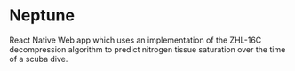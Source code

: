 # Neptune

React Native Web app which uses an implementation of the ZHL-16C decompression algorithm to predict nitrogen tissue saturation over the time of a scuba dive.
